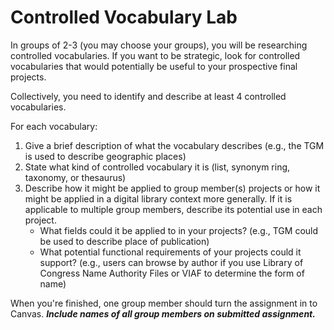 # Controlled Vocabulary Lab

In groups of 2-3 (you may choose your groups), you will be researching controlled vocabularies. If you want to be strategic, look for controlled vocabularies that would potentially be useful to your prospective final projects. 

Collectively, you need to identify and describe at least 4 controlled vocabularies.

For each vocabulary:
1. Give a brief description of what the vocabulary describes (e.g., the TGM is used to describe geographic places)
2. State what kind of controlled vocabulary it is (list, synonym ring, taxonomy, or thesaurus)
3. Describe how it might be applied to group member(s) projects or how it might be applied in a digital library context more generally. If it is applicable to multiple group members, describe its potential use in each project.
    - What fields could it be applied to in your projects? (e.g., TGM could be used to describe place of publication)
    - What potential functional requirements of your projects could it support? (e.g., users can browse by author if you use Library of Congress Name Authority Files or VIAF to determine the form of name)

When you're finished, one group member should turn the assignment in to Canvas. _**Include names of all group members on submitted assignment.**_
